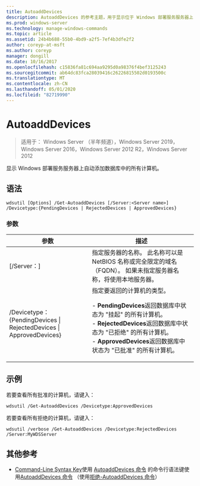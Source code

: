 ```yaml
---
title: AutoaddDevices
description: AutoaddDevices 的参考主题，用于显示位于 Windows 部署服务服务器上自动添加数据库中的所有计算机。
ms.prod: windows-server
ms.technology: manage-windows-commands
ms.topic: article
ms.assetid: 24b4b688-55b0-4bd9-a2f5-7ef4b3dfe2f2
author: coreyp-at-msft
ms.author: coreyp
manager: dongill
ms.date: 10/16/2017
ms.openlocfilehash: c15836fa81c694aa9295d0a98376f4bef3125243
ms.sourcegitcommit: ab64dc83fca28039416c26226815502d0193500c
ms.translationtype: MT
ms.contentlocale: zh-CN
ms.lasthandoff: 05/01/2020
ms.locfileid: "82719990"
---
```

# <a name="get-autoadddevices"></a>AutoaddDevices

> 适用于： Windows Server （半年频道），Windows Server 2019，Windows Server 2016，Windows Server 2012 R2，Windows Server 2012

显示 Windows 部署服务服务器上自动添加数据库中的所有计算机。

## <a name="syntax"></a>语法
```
wdsutil [Options] /Get-AutoaddDevices [/Server:<Server name>] /Devicetype:{PendingDevices | RejectedDevices | ApprovedDevices}
```
### <a name="parameters"></a>参数
|参数|描述|
|-------|--------|
|[/Server：<Server name>]|指定服务器的名称。 此名称可以是 NetBIOS 名称或完全限定的域名（FQDN）。 如果未指定服务器名称，将使用本地服务器。|
|/Devicetype： {PendingDevices &#124; RejectedDevices &#124; ApprovedDevices}|指定要返回的计算机的类型。<p>-   **PendingDevices**返回数据库中状态为 "挂起" 的所有计算机。<br />-   **RejectedDevices**返回数据库中状态为 "已拒绝" 的所有计算机。<br />-   **ApprovedDevices**返回数据库中状态为 "已批准" 的所有计算机。|
## <a name="examples"></a>示例
若要查看所有批准的计算机，请键入：
```
wdsutil /Get-AutoaddDevices /Devicetype:ApprovedDevices
```
若要查看所有拒绝的计算机，请键入：
```
wdsutil /verbose /Get-AutoaddDevices /Devicetype:RejectedDevices /Server:MyWDSServer
```
## <a name="additional-references"></a>其他参考
- [Command-Line Syntax Key](command-line-syntax-key.md)使用
[AutoaddDevices 命令](using-the-delete-autoadddevices-command.md)
的命令行语法键使用[AutoaddDevices 命令](using-the-approve-autoadddevices-command.md)
（使用[拒绝-AutoaddDevices 命令](using-the-reject-autoadddevices-command.md)）
